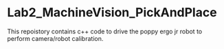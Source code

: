 # Lab2_MachineVision_PickAndPlace
This repoistory contains c++ code to drive the poppy ergo jr robot to perform camera/robot calibration.
